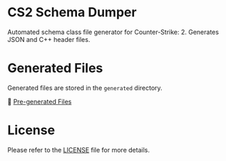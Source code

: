 # CS2 Schema Dumper

Automated schema class file generator for Counter-Strike: 2. Generates JSON and C++ header files.

# Generated Files

Generated files are stored in the `generated` directory.

📂 [Pre-generated Files](./generated)

# License

Please refer to the [LICENSE](./LICENSE) file for more details.
